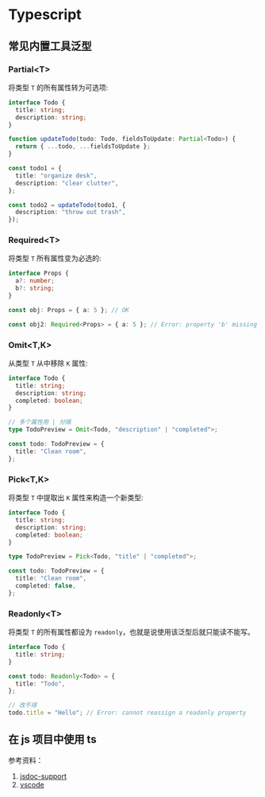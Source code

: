# Typescript

## 常见内置工具泛型

### Partial\<T>

将类型 `T` 的所有属性转为可选项:

```ts
interface Todo {
  title: string;
  description: string;
}

function updateTodo(todo: Todo, fieldsToUpdate: Partial<Todo>) {
  return { ...todo, ...fieldsToUpdate };
}

const todo1 = {
  title: "organize desk",
  description: "clear clutter",
};

const todo2 = updateTodo(todo1, {
  description: "throw out trash",
});
```

### Required\<T>

将类型 `T` 所有属性变为必选的:

```ts
interface Props {
  a?: number;
  b?: string;
}

const obj: Props = { a: 5 }; // OK

const obj2: Required<Props> = { a: 5 }; // Error: property 'b' missing
```

### Omit<T,K>

从类型 `T` 从中移除 `K` 属性:

```ts
interface Todo {
  title: string;
  description: string;
  completed: boolean;
}

// 多个属性用 | 分隔
type TodoPreview = Omit<Todo, "description" | "completed">;

const todo: TodoPreview = {
  title: "Clean room",
};
```

### Pick<T,K>

将类型 `T` 中提取出 `K` 属性来构造一个新类型:

```ts
interface Todo {
  title: string;
  description: string;
  completed: boolean;
}

type TodoPreview = Pick<Todo, "title" | "completed">;

const todo: TodoPreview = {
  title: "Clean room",
  completed: false,
};
```

### Readonly\<T>

将类型 `T` 的所有属性都设为 `readonly`，也就是说使用该泛型后就只能读不能写。

```ts
interface Todo {
  title: string;
}

const todo: Readonly<Todo> = {
  title: "Todo",
};

// 改不得
todo.title = "Hello"; // Error: cannot reassign a readonly property
```

## 在 js 项目中使用 ts

参考资料：

1. [jsdoc-support](https://www.typescriptlang.org/zh/play#example/jsdoc-support)
2. [vscode](https://code.visualstudio.com/docs/nodejs/working-with-javascript#_global-variables-and-type-checking)

